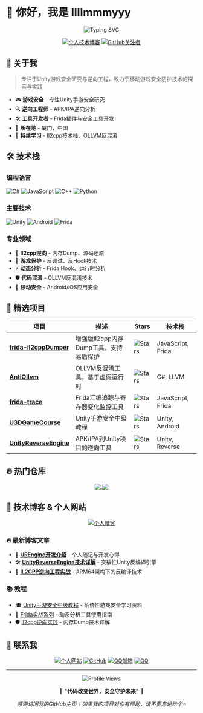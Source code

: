# 👋 你好，我是 IIIImmmyyy

<div align="center">
  <img src="https://readme-typing-svg.herokuapp.com?font=Fira+Code&size=30&pause=1000&color=00D4FF&center=true&vCenter=true&width=600&lines=游戏安全研究员;Unity逆向工程师;Frida工具开发者;移动安全" alt="Typing SVG" />
</div>

<div align="center">
  
[![个人技术博客](https://img.shields.io/badge/🌟_个人技术博客-FF6B35?style=for-the-badge&logo=hexo&logoColor=white)](https://iiiimmmyyy.github.io/IIIImmmyyy/)
[![GitHub关注者](https://img.shields.io/badge/GitHub_关注者-133_followers-00D4FF?style=for-the-badge&logo=github)](https://github.com/IIIImmmyyy)

</div>

## 🚀 关于我

> 专注于Unity游戏安全研究与逆向工程，致力于移动游戏安全防护技术的探索与实践

- 🎮 **游戏安全** - 专注Unity手游安全研究
- 🔍 **逆向工程师** - APK/IPA逆向分析 
- 🛠️ **工具开发者** - Frida插件与安全工具开发
- 📍 **所在地** - 厦门，中国
- 🌱 **持续学习** - Il2cpp技术栈、OLLVM反混淆

## 🛠️ 技术栈

### 编程语言
![C#](https://img.shields.io/badge/C%23-239120?style=for-the-badge&logo=c-sharp&logoColor=white)
![JavaScript](https://img.shields.io/badge/JavaScript-F7DF1E?style=for-the-badge&logo=javascript&logoColor=black)
![C++](https://img.shields.io/badge/C++-00599C?style=for-the-badge&logo=c%2B%2B&logoColor=white)
![Python](https://img.shields.io/badge/Python-3776AB?style=for-the-badge&logo=python&logoColor=white)

### 主要技术
![Unity](https://img.shields.io/badge/Unity-000000?style=for-the-badge&logo=unity&logoColor=white)
![Android](https://img.shields.io/badge/Android-3DDC84?style=for-the-badge&logo=android&logoColor=white)
![Frida](https://img.shields.io/badge/Frida-FF6B35?style=for-the-badge&logo=frida&logoColor=white)

### 专业领域
- 🎯 **Il2cpp逆向** - 内存Dump、源码还原
- 🔐 **游戏保护** - 反调试、反Hook技术
- ⚡ **动态分析** - Frida Hook、运行时分析
- 🛡️ **代码混淆** - OLLVM反混淆技术
- 📱 **移动安全** - Android/iOS应用安全

## 🌟 精选项目

<div align="center">

| 项目 | 描述 | Stars | 技术栈 |
|------|------|-------|--------|
| [**frida-il2cppDumper**](https://github.com/IIIImmmyyy/frida-il2cppDumper) | 增强版Il2cpp内存Dump工具，支持易盾保护 | ![Stars](https://img.shields.io/github/stars/IIIImmmyyy/frida-il2cppDumper?style=flat&color=yellow) | JavaScript, Frida |
| [**AntiOllvm**](https://github.com/IIIImmmyyy/AntiOllvm) | OLLVM反混淆工具，基于虚假运行时 | ![Stars](https://img.shields.io/github/stars/IIIImmmyyy/AntiOllvm?style=flat&color=yellow) | C#, LLVM |
| [**frida-trace**](https://github.com/IIIImmmyyy/frida-trace) | Frida汇编追踪与寄存器变化监控工具 | ![Stars](https://img.shields.io/github/stars/IIIImmmyyy/frida-trace?style=flat&color=yellow) | JavaScript, Frida |
| [**U3DGameCourse**](https://github.com/IIIImmmyyy/U3DGameCourse) | Unity手游安全中级教程 | ![Stars](https://img.shields.io/github/stars/IIIImmmyyy/U3DGameCourse?style=flat&color=yellow) | Unity, Android |
| [**UnityReverseEngine**](https://github.com/IIIImmmyyy/UnityReverseEngine) | APK/IPA到Unity项目的逆向工具 | ![Stars](https://img.shields.io/github/stars/IIIImmmyyy/UnityReverseEngine?style=flat&color=yellow) | Unity, Reverse |

</div>



## 🔥 热门仓库

<div align="center">
  <a href="https://github.com/IIIImmmyyy/frida-il2cppDumper">
    <img align="center" src="https://github-readme-stats.vercel.app/api/pin/?username=IIIImmmyyy&repo=frida-il2cppDumper&theme=vue&hide_border=true" />
  </a>
  <a href="https://github.com/IIIImmmyyy/AntiOllvm">
    <img align="center" src="https://github-readme-stats.vercel.app/api/pin/?username=IIIImmmyyy&repo=AntiOllvm&theme=vue&hide_border=true" />
  </a>
</div>

## 📝 技术博客 & 个人网站

<div align="center">
  <a href="https://iiiimmmyyy.github.io/IIIImmmyyy/">
    <img src="https://img.shields.io/badge/🌟_访问我的技术博客-FF6B35?style=for-the-badge&logo=hexo&logoColor=white" alt="个人博客" />
  </a>
</div>

### 🔥 最新博客文章
- 🚀 [**UREngine开发介绍**](https://iiiimmmyyy.github.io/IIIImmmyyy/) - 个人随记与开发心得
- 🛠️ [**UnityReverseEngine技术详解**](https://iiiimmmyyy.github.io/IIIImmmyyy/) - 突破性Unity反编译引擎
- 🎯 [**IL2CPP逆向工程实战**](https://iiiimmmyyy.github.io/IIIImmmyyy/) - ARM64架构下的反编译技术

### 📚 教程
- 🎓 [Unity手游安全中级教程](https://github.com/IIIImmmyyy/U3DGameCourse) - 系统性游戏安全学习资料
- 🔧 [Frida实战系列](https://github.com/IIIImmmyyy/frida-trace) - 动态分析工具使用指南
- 🛡️ [Il2cpp逆向实践](https://github.com/IIIImmmyyy/frida-il2cppDumper) - 内存Dump技术详解

## 🤝 联系我

<div align="center">

[![个人网站](https://img.shields.io/badge/🌐_个人网站-4285f4?style=for-the-badge)](https://iiiimmmyyy.github.io/IIIImmmyyy/)
[![GitHub](https://img.shields.io/badge/GitHub-181717?style=for-the-badge&logo=github)](https://github.com/IIIImmmyyy)
[![QQ邮箱](https://img.shields.io/badge/📧_QQ邮箱-D14836?style=for-the-badge&logo=gmail)](mailto:295238641@qq.com)
[![QQ](https://img.shields.io/badge/QQ-295238641-00D4FF?style=for-the-badge&logo=tencentqq)](tencent://message/?uin=295238641)

</div>

---

<div align="center">
  <img src="https://komarev.com/ghpvc/?username=IIIImmmyyy&color=00D4FF&style=flat-square&label=访问量" alt="Profile Views" />
  
  **🚀 "代码改变世界，安全守护未来" 🚀**
  
  *感谢访问我的GitHub主页！如果我的项目对你有帮助，请不要忘记给个⭐️*
</div> 
